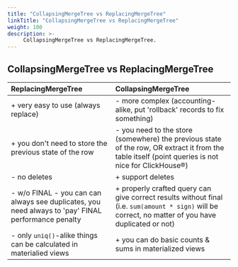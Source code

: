 ```yaml
---
title: "CollapsingMergeTree vs ReplacingMergeTree"
linkTitle: "CollapsingMergeTree vs ReplacingMergeTree"
weight: 100
description: >-
     CollapsingMergeTree vs ReplacingMergeTree.
---
```


## CollapsingMergeTree vs ReplacingMergeTree

| ReplacingMergeTree | CollapsingMergeTree |
|:-|:-|
| + very easy to use (always replace) | - more complex (accounting-alike, put 'rollback' records to fix something) |
| + you don't need to store the previous state of the row | - you need to the store (somewhere) the previous state of the row, OR extract it from the table itself (point queries is not nice for ClickHouse®) |
| - no deletes | + support deletes |
| - w/o FINAL - you can can always see duplicates, you need always to 'pay' FINAL performance penalty | + properly crafted query can give correct results without final (i.e. `sum(amount * sign)` will be correct, no matter of you have duplicated or not) |
| - only `uniq()`-alike things can be calculated in materialied views | + you can do basic counts & sums in materialized views |
